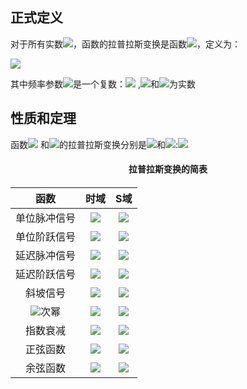 ## 正式定义

对于所有实数<img src="http://chart.googleapis.com/chart?cht=tx&chl= $t\ge0$" style="border:none;">，函数的拉普拉斯变换是函数<img src="http://chart.googleapis.com/chart?cht=tx&chl= F(s)" style="border:none;">，定义为：

<img src="http://chart.googleapis.com/chart?cht=tx&chl= $$F(s)=\int_{0}^{\infty}e^{-st}f(t)dt$$" style="border:none;">

其中频率参数<img src="http://chart.googleapis.com/chart?cht=tx&chl= $s$" style="border:none;">是一个复数：<img src="http://latex.codecogs.com/gif.latex?{s=\sigma} +{i\omega}" />  ,<img src="http://chart.googleapis.com/chart?cht=tx&chl= $\sigma$" style="border:none;">和<img src="http://chart.googleapis.com/chart?cht=tx&chl= $\omega$" style="border:none;">为实数

## 性质和定理

函数<img src="http://chart.googleapis.com/chart?cht=tx&chl= $f(t)$" style="border:none;"> 和<img src="http://chart.googleapis.com/chart?cht=tx&chl= $g(t)$" style="border:none;">的拉普拉斯变换分别是<img src="http://chart.googleapis.com/chart?cht=tx&chl= $F(s)$" style="border:none;">和<img src="http://chart.googleapis.com/chart?cht=tx&chl= $G(s)$" style="border:none;">:<img src="http://chart.googleapis.com/chart?cht=tx&chl= f(t)=\mathcal{L}^{-1}\{{F(s)}\}\\
g(t)=\mathcal{L}^{-1}\{{G(s)}\}" style="border:none;">


<h4><center>拉普拉斯变换的简表 <center><h4> 

|                          函数                          |                             时域                             |                             S域                              |
| :----------------------------------------------------: | :----------------------------------------------------------: | :----------------------------------------------------------: |
|                      单位脉冲信号                      | <img src="http://chart.googleapis.com/chart?cht=tx&chl= $\delta(t)$" style="border:none;"> | <img src="http://chart.googleapis.com/chart?cht=tx&chl= $1$" style="border:none;"> |
|                      单位阶跃信号                      | <img src="http://chart.googleapis.com/chart?cht=tx&chl= u(t)" style="border:none;"> | <img src="http://chart.googleapis.com/chart?cht=tx&chl= $\frac{1}{s}$ " style="border:none;"> |
|                      延迟脉冲信号                      | <img src="http://chart.googleapis.com/chart?cht=tx&chl= $\delta(t-\tau)$" style="border:none;"> | <img src="http://latex.codecogs.com/gif.latex?e^{-\tau {s}}" /> |
|                      延迟阶跃信号                      | <img src="http://chart.googleapis.com/chart?cht=tx&chl= $u(t-\tau)$" style="border:none;"> | <img src="http://latex.codecogs.com/gif.latex?\frac{1}{s}e^{-\tau{s}}" /> |
|                        斜坡信号                        | <img src="http://chart.googleapis.com/chart?cht=tx&chl= t\cdot {u(t)}" style="border:none;"> | <img src="http://chart.googleapis.com/chart?cht=tx&chl= \frac{1}{s^{2}}" style="border:none;"> |
| <img src="http://latex.codecogs.com/gif.latex?n"/>次幂 | <img src="http://chart.googleapis.com/chart?cht=tx&chl= $t^{n}u(t)$" style="border:none;"> | <img src="http://latex.codecogs.com/gif.latex?\frac{n!}{s^{n+1}}" /> |
|                        指数衰减                        | <img src="http://chart.googleapis.com/chart?cht=tx&chl= e^{-\alpha {t}\cdot {u(t)}" style="border:none;"> | <img src="http://latex.codecogs.com/gif.latex?\frac{1}{s+\alpha}" /> |
|                        正弦函数                        | <img src="http://chart.googleapis.com/chart?cht=tx&chl= \sin(\omega {t})\cdot {u(t)}" style="border:none;"> | <img src="http://latex.codecogs.com/gif.latex?\frac{\omega ^{2}}{s^{2}+\omega^{2}} " /> |
|                        余弦函数                        | <img src="http://chart.googleapis.com/chart?cht=tx&chl= \cos(\omega {t})\cdot {u(t)}" style="border:none;"> | <img src="http://latex.codecogs.com/gif.latex?\frac{s^{2}}{s^{2}+\omega^{2}}" /> |


